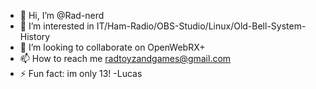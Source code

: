- 👋 Hi, I’m @Rad-nerd
- 👀 I’m interested in IT/Ham-Radio/OBS-Studio/Linux/Old-Bell-System-History
- 💞️ I’m looking to collaborate on OpenWebRX+
- 📫 How to reach me radtoyzandgames@gmail.com
- ⚡ Fun fact: im only 13!
-Lucas
